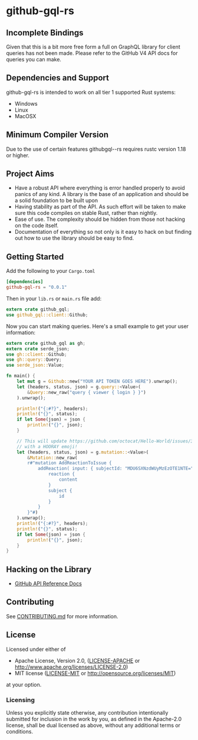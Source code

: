 # github-gql-rs

## Incomplete Bindings
Given that this is a bit more free form a full on GraphQL library for client
queries has not been made. Please refer to the GitHub V4 API docs for queries
you can make.

## Dependencies and Support
github-gql-rs is intended to work on all tier 1 supported Rust systems:

- Windows
- Linux
- MacOSX

## Minimum Compiler Version
Due to the use of certain features githubgql--rs requires rustc version 1.18 or
higher.

## Project Aims
- Have a robust API where everything is error handled properly to avoid
  panics of any kind. A library is the base of an application and should
  be a solid foundation to be built upon
- Having stability as part of the API. As such effort will be
  taken to make sure this code compiles on stable Rust, rather than
  nightly.
- Ease of use. The complexity should be hidden from those not hacking on
  the code itself.
- Documentation of everything so not only is it easy to hack on but
  finding out how to use the library should be easy to find.

## Getting Started
Add the following to your `Cargo.toml`

```toml
[dependencies]
github-gql-rs = "0.0.1"
```

Then in your `lib.rs` or `main.rs` file add:

```rust
extern crate github_gql;
use github_gql::client::Github;
```

Now you can start making queries. Here's a small example to get your user
information:

```rust
extern crate github_gql as gh;
extern crate serde_json;
use gh::client::Github;
use gh::query::Query;
use serde_json::Value;

fn main() {
    let mut g = Github::new("YOUR API TOKEN GOES HERE").unwrap();
    let (headers, status, json) = g.query::<Value>(
        &Query::new_raw("query { viewer { login } }")
    ).unwrap();

    println!("{:#?}", headers);
    println!("{}", status);
    if let Some(json) = json {
        println!("{}", json);
    }

    // This will update https://github.com/octocat/Hello-World/issues/349
    // with a HOORAY emoji!
    let (headers, status, json) = g.mutation::<Value>(
        &Mutation::new_raw(
        r#"mutation AddReactionToIssue { 
            addReaction( input: { subjectId: "MDU6SXNzdWUyMzEzOTE1NTE=", content: HOORAY } ) { 
                reaction { 
                    content 
                } 
                subject { 
                    id 
                } 
            } 
        }"#)
    ).unwrap();
    println!("{:#?}", headers);
    println!("{}", status);
    if let Some(json) = json {
        println!("{}", json);
    }
}
```

## Hacking on the Library
- [GitHub API Reference Docs](https://developer.github.com/v4/)

## Contributing
See [CONTRIBUTING.md](../CONTRIBUTING.md) for more information.

## License

Licensed under either of

 * Apache License, Version 2.0, ([LICENSE-APACHE](LICENSE-APACHE) or http://www.apache.org/licenses/LICENSE-2.0)
 * MIT license ([LICENSE-MIT](LICENSE-MIT) or http://opensource.org/licenses/MIT)

at your option.

### Licensing

Unless you explicitly state otherwise, any contribution intentionally submitted
for inclusion in the work by you, as defined in the Apache-2.0 license, shall be
dual licensed as above, without any additional terms or conditions.
